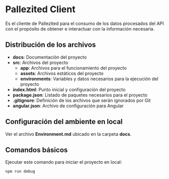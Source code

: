 # Pallezited Client

Es el cliente de Pallezited para el consumo de los datos procesados del API con el propósito de obtener e interactuar con la información necesaria.

## Distribución de los archivos

*  **docs**: Documentación del proyecto
*  **src**: Archivos del proyecto
	*  **app**: Archivos para el funcionamiento del proyecto
	*  **assets**: Archivos estáticos del proyecto
	*  **environments**: Variables y datos necesarios para la ejecución del proyecto
*  **index.html**: Punto inicial y configuración del proyecto
*  **package.json**: Listado de paquetes necesarios para el proyecto
*  **.gitignore**: Definición de los archivos que serán ignorados por Git
* **angular.json**: Archivo de configuración para Angular

## Configuración del ambiente en local

Ver el archivo **Environment.md** ubicado en la carpeta **docs**.

## Comandos básicos

Ejecutar este comando para iniciar el proyecto en local:
```
npm run debug
```
